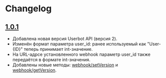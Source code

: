 # Changelog

## [1.0.1](https://github.com/getCompass/userbot/releases/tag/v1.0.1)

- Добавлена новая версия Userbot API (версия 2).
- Изменён формат параметра user_id: ранее используемый как "User-{ID}" теперь принимает int-значение.
- На URL-адрсе установленного webhook параметр user_id также передаётся в формате int-значения.
- Добавлены новые методы: [webhook/setVersion](https://github.com/getCompass/userbot#post-webhooksetversion) и [webhook/getVersion](https://github.com/getCompass/userbot#post-webhookgetversion).
